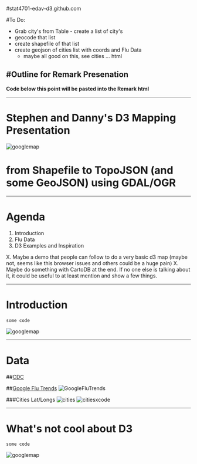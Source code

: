 #stat4701-edav-d3.github.com

#To Do:

* Grab city's from Table - create a list of city's
* geocode that list
* create shapefile of that list
* create geojson of cities list with coords and Flu Data
	* maybe all good on this, see cities ... html 






#Outline for Remark Presenation
---

**Code below this point will be pasted into the Remark html**

---


# Stephen and Danny's D3 Mapping Presentation
![googlemap](https://raw.githubusercontent.com/stat4701-edav-d3/stat4701-edav-d3.github.com/master/remark-develop/img/googlemap.jpg)   
# from Shapefile to TopoJSON (and some GeoJSON) using GDAL/OGR

---

# Agenda

1. Introduction
2. Flu Data
3. D3 Examples and Inspiration


X. Maybe a demo that people can follow to do a very basic d3 map (maybe not, seems like this browser issues and others could be a huge pain)
X. Maybe do something with CartoDB at the end. If no one else is talking about it, it could be useful to at least mention and show a few things.

---

# Introduction

    some code

![googlemap](https://raw.githubusercontent.com/stat4701-edav-d3/stat4701-edav-d3.github.com/master/remark-develop/img/googlemap.jpg)    


---

# Data

##[CDC](http://www.cdc.gov/flu/weekly/fluactivitysurv.htm)

##[Google Flu Trends](https://www.google.org/flutrends/us/#US)
![GoogleFluTrends](https://raw.githubusercontent.com/stat4701-edav-d3/stat4701-edav-d3.github.com/master/remark-develop/img/google_flu_trends.png)


###Cities Lat/Longs
![cities](https://raw.githubusercontent.com/stat4701-edav-d3/stat4701-edav-d3.github.com/master/remark-develop/img/seeing-latlngs-in-source-from-google-trends.png)
![citiesxcode](https://raw.githubusercontent.com/stat4701-edav-d3/stat4701-edav-d3.github.com/master/remark-develop/img/seeing-latlngs-in-xcode.png)



---

# What's not cool about D3

    some code

![googlemap](https://raw.githubusercontent.com/stat4701-edav-d3/stat4701-edav-d3.github.com/master/remark-develop/img/googlemap.jpg)  

